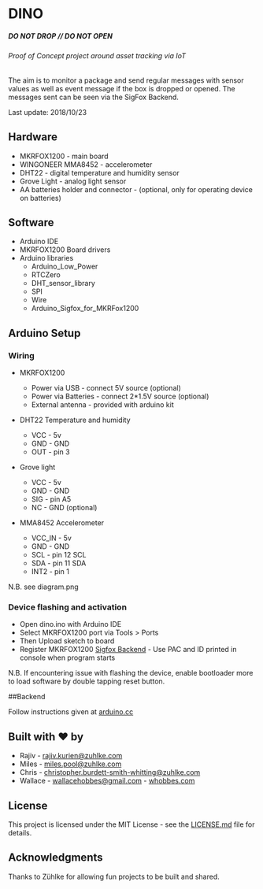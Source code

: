 # DINO
##### DO NOT DROP // DO NOT OPEN

###### Proof of Concept project around asset tracking via IoT

The aim is to monitor a package and send regular messages with sensor values as well as event message if the box is dropped or opened. The messages sent can be seen via the SigFox Backend.

Last update: 2018/10/23

## Hardware
* MKRFOX1200 - main board
* WINGONEER MMA8452 - accelerometer
* DHT22 - digital temperature and humidity sensor
* Grove Light - analog light sensor
* AA batteries holder and connector - (optional, only for operating device on batteries)

## Software
* Arduino IDE
* MKRFOX1200 Board drivers
* Arduino libraries
	*  Arduino\_Low\_Power
	*  RTCZero
	*  DHT\_sensor_library
	*  SPI
	*  Wire
	*  Arduino\_Sigfox\_for_MKRFox1200

## Arduino Setup

### Wiring

* MKRFOX1200
	*  Power via USB - connect 5V source (optional)
	*  	Power via Batteries - connect 2*1.5V source (optional)
	*  External antenna - provided with arduino kit

* DHT22 Temperature and humidity
	*  VCC - 5v
	*  GND - GND
	*  OUT - pin 3
	
* Grove light
	*  VCC - 5v
	*  GND - GND
	*  SIG - pin A5
	*  NC - GND (optional)
	
* MMA8452 Accelerometer
	*  VCC_IN - 5v
	*  GND - GND
	*  SCL - pin 12 SCL
	*  SDA - pin 11 SDA
	*  INT2 - pin 1

N.B. see diagram.png

### Device flashing and activation
* Open dino.ino with Arduino IDE
* Select MKRFOX1200 port via Tools > Ports
* Then Upload sketch to board
* Register MKRFOX1200 [Sigfox Backend](https://backend.sigfox.com/activate) - Use PAC and ID printed in console when program starts

N.B. If encountering issue with flashing the device, enable bootloader more to load software by double tapping reset button.

##Backend

Follow instructions given at [arduino.cc](https://www.arduino.cc/en/Tutorial/SigFoxFirstConfiguration)

## Built with ❤ by

* Rajiv - rajiv.kurien@zuhlke.com
* Miles - miles.pool@zuhlke.com
* Chris - christopher.burdett-smith-whitting@zuhlke.com
* Wallace - wallacehobbes@gmail.com - [whobbes.com](whobbes.com)

## License

This project is licensed under the MIT License - see the [LICENSE.md](LICENSE.md) file for details.

## Acknowledgments
Thanks to Zühlke for allowing fun projects to be built and shared.
